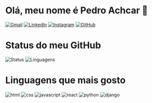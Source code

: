 # Olá, meu nome é Pedro Achcar 👋

[![Gmail](https://img.shields.io/badge/Gmail-D14836?style=for-the-badge&logo=gmail&logoColor=white)](mailto:pedroachcar@gmail.com)
[![LinkedIn](https://img.shields.io/badge/LinkedIn-0077B5?style=for-the-badge&logo=linkedin&logoColor=white)](https://www.linkedin.com/in/pedroachcar)
[![Instagram](https://img.shields.io/badge/Instagram-E4405F?style=for-the-badge&logo=instagram&logoColor=white)](https://instagram.com/achcarpedro/)
[![GitHub](https://img.shields.io/badge/GitHub-100000?style=for-the-badge&logo=github&logoColor=white)](https://github.com/PedroAchcar)

# Status do meu GitHub
  ![Status](https://github-readme-stats.vercel.app/api?username=PedroAchcar&theme=dracula)
  ![Linguagens](https://github-readme-stats.vercel.app/api/top-langs/?username=PedroAchcar&theme=dracula)

# Linguagens que mais gosto
<div style="display: inline_block">
  <img align="center" alt="html" src="https://img.shields.io/badge/HTML5-E34F26?style=for-the-badge&logo=html5&logoColor=white" />
  <img align="center" alt="css" src="https://img.shields.io/badge/CSS3-1572B6?style=for-the-badge&logo=css3&logoColor=white" />
  <img align="center" alt="javascript" src="https://img.shields.io/badge/JavaScript-F7DF1E?style=for-the-badge&logo=javascript&logoColor=black" />
  <img align="center" alt="react" src="https://img.shields.io/badge/React-20232A?style=for-the-badge&logo=react&logoColor=61DAFB" />
  <img align="center" alt="python" src="https://img.shields.io/badge/Python-3776AB?style=for-the-badge&logo=python&logoColor=white" />
  <img align="center" alt="django" src="https://img.shields.io/badge/Django-092E20?style=for-the-badge&logo=django&logoColor=white">
</div>
